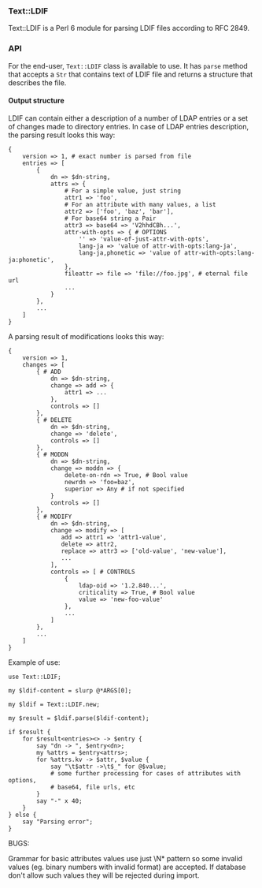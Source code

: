 ### Text::LDIF

Text::LDIF is a Perl 6 module for parsing LDIF files according to RFC 2849.

### API

For the end-user, `Text::LDIF` class is available to use.
It has `parse` method that accepts a `Str` that contains text of LDIF file and returns a structure that describes
the file.

#### Output structure

LDIF can contain either a description of a number of LDAP entries
or a set of changes made to directory entries. In case of LDAP entries
description, the parsing result looks this way:

```
{
    version => 1, # exact number is parsed from file
    entries => [
        {
            dn => $dn-string,
            attrs => {
                # For a simple value, just string
                attr1 => 'foo',
                # For an attribute with many values, a list
                attr2 => ['foo', 'baz', 'bar'],
                # For base64 string a Pair
                attr3 => base64 => 'V2hhdCBh...',
                attr-with-opts => { # OPTIONS
                    '' => 'value-of-just-attr-with-opts',
                    lang-ja => 'value of attr-with-opts:lang-ja',
                    lang-ja,phonetic => 'value of attr-with-opts:lang-ja:phonetic',
                },
                fileattr => file => 'file://foo.jpg', # eternal file url
                ...
            }
        },
        ...
    ]
}
```

A parsing result of modifications looks this way:

```
{
    version => 1,
    changes => [
        { # ADD
            dn => $dn-string,
            change => add => {
                attr1 => ...
            },
            controls => []
        },
        { # DELETE
            dn => $dn-string,
            change => 'delete',
            controls => []
        },
        { # MODDN
            dn => $dn-string,
            change => moddn => {
                delete-on-rdn => True, # Bool value
                newrdn => 'foo=baz',
                superior => Any # if not specified
            }
            controls => []
        },
        { # MODIFY
            dn => $dn-string,
            change => modify => [
               add => attr1 => 'attr1-value',
               delete => attr2,
               replace => attr3 => ['old-value', 'new-value'],
               ...
            ],
            controls => [ # CONTROLS
                {
                    ldap-oid => '1.2.840...',
                    criticality => True, # Bool value
                    value => 'new-foo-value'
                },
                ...
            ]
        },
        ...
    ]
}
```

Example of use:

```perl6
use Text::LDIF;

my $ldif-content = slurp @*ARGS[0];

my $ldif = Text::LDIF.new;

my $result = $ldif.parse($ldif-content);

if $result {
	for $result<entries><> -> $entry {
        say "dn -> ", $entry<dn>;
        my %attrs = $entry<attrs>;
        for %attrs.kv -> $attr, $value {
            say "\t$attr ->\t$_" for @$value;
            # some further processing for cases of attributes with options,
            # base64, file urls, etc
        }
		say "-" x 40;
	}
} else {
    say "Parsing error";
}
```

BUGS:

Grammar for basic attributes values use just \N* pattern so some
invalid values (eg. binary numbers with invalid format) are accepted.
If database don't allow such values they will be rejected during
import.
